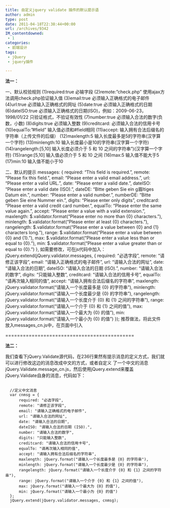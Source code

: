 ```yaml
---
title: 自定义jquery validate 插件的默认提示语
author: admin
type: post
date: 2011-04-18T22:38:44+00:00
url: /archives/9342
IM_contentdowned:
 - 1
categories:
 - 前端设计
tags:
 - jQuery
 - jquery插件

---
```

**法一：**

一、默认校验规则
(1)required:true 必输字段
(2)remote:”check.php” 使用ajax方法调用check.php验证输入值
(3)email:true 必须输入正确格式的电子邮件
(4)url:true 必须输入正确格式的网址
(5)date:true 必须输入正确格式的日期
(6)dateISO:true 必须输入正确格式的日期(ISO)，例如：2009-06-23，1998/01/22 只验证格式，不验证有效性
(7)number:true 必须输入合法的数字(负数，小数)
(8)digits:true 必须输入整数
(9)creditcard: 必须输入合法的信用卡号
(10)equalTo:”#field” 输入值必须和#field相同
(11)accept: 输入拥有合法后缀名的字符串（上传文件的后缀）
(12)maxlength:5 输入长度最多是5的字符串(汉字算一个字符)
(13)minlength:10 输入长度最小是10的字符串(汉字算一个字符)
(14)rangelength:[5,10] 输入长度必须介于 5 和 10 之间的字符串”)(汉字算一个字符)
(15)range:[5,10] 输入值必须介于 5 和 10 之间
(16)max:5 输入值不能大于5
(17)min:10 输入值不能小于10

二、默认的提示
messages: {
required: “This field is required.”,
remote: “Please fix this field.”,
email: “Please enter a valid email address.”,
url: “Please enter a valid URL.”,
date: “Please enter a valid date.”,
dateISO: “Please enter a valid date (ISO).”,
dateDE: “Bitte geben Sie ein g眉ltiges Datum ein.”,
number: “Please enter a valid number.”,
numberDE: “Bitte geben Sie eine Nummer ein.”,
digits: “Please enter only digits”,
creditcard: “Please enter a valid credit card number.”,
equalTo: “Please enter the same value again.”,
accept: “Please enter a value with a valid extension.”,
maxlength: $.validator.format(“Please enter no more than {0} characters.”),
minlength: $.validator.format(“Please enter at least {0} characters.”),
rangelength: $.validator.format(“Please enter a value between {0} and {1} characters long.”),
range: $.validator.format(“Please enter a value between {0} and {1}.”),
max: $.validator.format(“Please enter a value less than or equal to {0}.”),
min: $.validator.format(“Please enter a value greater than or equal to {0}.”)
},
如需要修改，可在js代码中加入：
jQuery.extend(jQuery.validator.messages, {
required: “必选字段”,
remote: “请修正该字段”,
email: “请输入正确格式的电子邮件”,
url: “请输入合法的网址”,
date: “请输入合法的日期”,
dateISO: “请输入合法的日期 (ISO).”,
number: “请输入合法的数字”,
digits: “只能输入整数”,
creditcard: “请输入合法的信用卡号”,
equalTo: “请再次输入相同的值”,
accept: “请输入拥有合法后缀名的字符串”,
maxlength: jQuery.validator.format(“请输入一个长度最多是 {0} 的字符串”),
minlength: jQuery.validator.format(“请输入一个长度最少是 {0} 的字符串”),
rangelength: jQuery.validator.format(“请输入一个长度介于 {0} 和 {1} 之间的字符串”),
range: jQuery.validator.format(“请输入一个介于 {0} 和 {1} 之间的值”),
max: jQuery.validator.format(“请输入一个最大为 {0} 的值”),
min: jQuery.validator.format(“请输入一个最小为 {0} 的值”)
});
推荐做法，将此文件放入messages_cn.js中，在页面中引入

============================================

**法二：**

我们查看下jQuery.Validate源代码，在236行果然有提示消息的定义方式，我们就可以进行修改这边的消息改成中文的方式，或者自定义 了一个中文的消息jQuery.Validate.message_cn.js，然后使用jQuery.extend来覆盖 jQuery.Validate自身的消息，代码如下：

```

  //定义中文消息
  var cnmsg = {
      required: "必选字段",
      remote: "请修正该字段",
      email: "请输入正确格式的电子邮件",
      url: "请输入合法的网址",
      date: "请输入合法的日期",
      dateISO: "请输入合法的日期 (ISO).",
      number: "请输入合法的数字",
      digits: "只能输入整数",
      creditcard: "请输入合法的信用卡号",
      equalTo: "请再次输入相同的值",
      accept: "请输入拥有合法后缀名的字符串",
      maxlength: jQuery.format("请输入一个长度最多是 {0} 的字符串"),
      minlength: jQuery.format("请输入一个长度最少是 {0} 的字符串"),
      rangelength: jQuery.format("请输入一个长度介于 {0} 和 {1} 之间的字符串"),
      range: jQuery.format("请输入一个介于 {0} 和 {1} 之间的值"),
      max: jQuery.format("请输入一个最大为 {0} 的值"),
      min: jQuery.format("请输入一个最小为 {0} 的值")
  };
  jQuery.extend(jQuery.validator.messages, cnmsg);



```